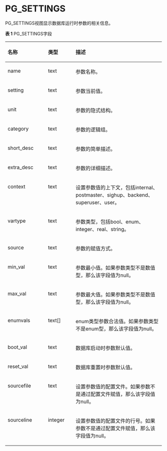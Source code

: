 # PG\_SETTINGS<a name="ZH-CN_TOPIC_0289900570"></a>

PG\_SETTINGS视图显示数据库运行时参数的相关信息。

**表 1**  PG\_SETTINGS字段

<a name="zh-cn_topic_0283137472_zh-cn_topic_0237122435_zh-cn_topic_0059777691_tabcd22ead24741749ad488ca4cc27cd4"></a>
<table><thead align="left"><tr id="zh-cn_topic_0283137472_zh-cn_topic_0237122435_zh-cn_topic_0059777691_ra207d58bb8be4b6db35b8fa4a8475b06"><th class="cellrowborder" valign="top" width="25.77%" id="mcps1.2.4.1.1"><p id="zh-cn_topic_0283137472_zh-cn_topic_0237122435_zh-cn_topic_0059777691_a19cb801c0ece41c68aae4e3ba5f5c054"><a name="zh-cn_topic_0283137472_zh-cn_topic_0237122435_zh-cn_topic_0059777691_a19cb801c0ece41c68aae4e3ba5f5c054"></a><a name="zh-cn_topic_0283137472_zh-cn_topic_0237122435_zh-cn_topic_0059777691_a19cb801c0ece41c68aae4e3ba5f5c054"></a>名称</p>
</th>
<th class="cellrowborder" valign="top" width="17.630000000000003%" id="mcps1.2.4.1.2"><p id="zh-cn_topic_0283137472_zh-cn_topic_0237122435_zh-cn_topic_0059777691_af193ac5f3e684f16b86714ea17d0f73b"><a name="zh-cn_topic_0283137472_zh-cn_topic_0237122435_zh-cn_topic_0059777691_af193ac5f3e684f16b86714ea17d0f73b"></a><a name="zh-cn_topic_0283137472_zh-cn_topic_0237122435_zh-cn_topic_0059777691_af193ac5f3e684f16b86714ea17d0f73b"></a>类型</p>
</th>
<th class="cellrowborder" valign="top" width="56.599999999999994%" id="mcps1.2.4.1.3"><p id="zh-cn_topic_0283137472_zh-cn_topic_0237122435_zh-cn_topic_0059777691_ae1ac3a7a12634b099d9152e0c9cf1147"><a name="zh-cn_topic_0283137472_zh-cn_topic_0237122435_zh-cn_topic_0059777691_ae1ac3a7a12634b099d9152e0c9cf1147"></a><a name="zh-cn_topic_0283137472_zh-cn_topic_0237122435_zh-cn_topic_0059777691_ae1ac3a7a12634b099d9152e0c9cf1147"></a>描述</p>
</th>
</tr>
</thead>
<tbody><tr id="zh-cn_topic_0283137472_zh-cn_topic_0237122435_zh-cn_topic_0059777691_r6cb484efffbe4aed87cfa5e0789f418f"><td class="cellrowborder" valign="top" width="25.77%" headers="mcps1.2.4.1.1 "><p id="zh-cn_topic_0283137472_zh-cn_topic_0237122435_zh-cn_topic_0059777691_a067391ba0bcf4e37825698da91b9bdc3"><a name="zh-cn_topic_0283137472_zh-cn_topic_0237122435_zh-cn_topic_0059777691_a067391ba0bcf4e37825698da91b9bdc3"></a><a name="zh-cn_topic_0283137472_zh-cn_topic_0237122435_zh-cn_topic_0059777691_a067391ba0bcf4e37825698da91b9bdc3"></a>name</p>
</td>
<td class="cellrowborder" valign="top" width="17.630000000000003%" headers="mcps1.2.4.1.2 "><p id="zh-cn_topic_0283137472_zh-cn_topic_0237122435_zh-cn_topic_0059777691_a26b3466eaeef46689a129e173d315209"><a name="zh-cn_topic_0283137472_zh-cn_topic_0237122435_zh-cn_topic_0059777691_a26b3466eaeef46689a129e173d315209"></a><a name="zh-cn_topic_0283137472_zh-cn_topic_0237122435_zh-cn_topic_0059777691_a26b3466eaeef46689a129e173d315209"></a>text</p>
</td>
<td class="cellrowborder" valign="top" width="56.599999999999994%" headers="mcps1.2.4.1.3 "><p id="zh-cn_topic_0283137472_zh-cn_topic_0237122435_zh-cn_topic_0059777691_a67ddef054340450dbdc06803c4bd19f5"><a name="zh-cn_topic_0283137472_zh-cn_topic_0237122435_zh-cn_topic_0059777691_a67ddef054340450dbdc06803c4bd19f5"></a><a name="zh-cn_topic_0283137472_zh-cn_topic_0237122435_zh-cn_topic_0059777691_a67ddef054340450dbdc06803c4bd19f5"></a>参数名称。</p>
</td>
</tr>
<tr id="zh-cn_topic_0283137472_zh-cn_topic_0237122435_zh-cn_topic_0059777691_r2f51590eb4dc4f4da3261daaed3305b5"><td class="cellrowborder" valign="top" width="25.77%" headers="mcps1.2.4.1.1 "><p id="zh-cn_topic_0283137472_zh-cn_topic_0237122435_zh-cn_topic_0059777691_a1251acc4ed17434da44337fcd8bf2ea6"><a name="zh-cn_topic_0283137472_zh-cn_topic_0237122435_zh-cn_topic_0059777691_a1251acc4ed17434da44337fcd8bf2ea6"></a><a name="zh-cn_topic_0283137472_zh-cn_topic_0237122435_zh-cn_topic_0059777691_a1251acc4ed17434da44337fcd8bf2ea6"></a>setting</p>
</td>
<td class="cellrowborder" valign="top" width="17.630000000000003%" headers="mcps1.2.4.1.2 "><p id="zh-cn_topic_0283137472_zh-cn_topic_0237122435_zh-cn_topic_0059777691_a2374ec46f89e4c59a5d2c490d9edf9c4"><a name="zh-cn_topic_0283137472_zh-cn_topic_0237122435_zh-cn_topic_0059777691_a2374ec46f89e4c59a5d2c490d9edf9c4"></a><a name="zh-cn_topic_0283137472_zh-cn_topic_0237122435_zh-cn_topic_0059777691_a2374ec46f89e4c59a5d2c490d9edf9c4"></a>text</p>
</td>
<td class="cellrowborder" valign="top" width="56.599999999999994%" headers="mcps1.2.4.1.3 "><p id="zh-cn_topic_0283137472_zh-cn_topic_0237122435_zh-cn_topic_0059777691_aca571d6cb9304fbc9179538131bc9e14"><a name="zh-cn_topic_0283137472_zh-cn_topic_0237122435_zh-cn_topic_0059777691_aca571d6cb9304fbc9179538131bc9e14"></a><a name="zh-cn_topic_0283137472_zh-cn_topic_0237122435_zh-cn_topic_0059777691_aca571d6cb9304fbc9179538131bc9e14"></a>参数当前值。</p>
</td>
</tr>
<tr id="zh-cn_topic_0283137472_zh-cn_topic_0237122435_zh-cn_topic_0059777691_r6a87167fbeaa4605a284a054f6432281"><td class="cellrowborder" valign="top" width="25.77%" headers="mcps1.2.4.1.1 "><p id="zh-cn_topic_0283137472_zh-cn_topic_0237122435_zh-cn_topic_0059777691_a383ce9c2abcb4d1e95ffec7add270e37"><a name="zh-cn_topic_0283137472_zh-cn_topic_0237122435_zh-cn_topic_0059777691_a383ce9c2abcb4d1e95ffec7add270e37"></a><a name="zh-cn_topic_0283137472_zh-cn_topic_0237122435_zh-cn_topic_0059777691_a383ce9c2abcb4d1e95ffec7add270e37"></a>unit</p>
</td>
<td class="cellrowborder" valign="top" width="17.630000000000003%" headers="mcps1.2.4.1.2 "><p id="zh-cn_topic_0283137472_zh-cn_topic_0237122435_zh-cn_topic_0059777691_a6125979d007f499493e775773e5a7dfe"><a name="zh-cn_topic_0283137472_zh-cn_topic_0237122435_zh-cn_topic_0059777691_a6125979d007f499493e775773e5a7dfe"></a><a name="zh-cn_topic_0283137472_zh-cn_topic_0237122435_zh-cn_topic_0059777691_a6125979d007f499493e775773e5a7dfe"></a>text</p>
</td>
<td class="cellrowborder" valign="top" width="56.599999999999994%" headers="mcps1.2.4.1.3 "><p id="zh-cn_topic_0283137472_zh-cn_topic_0237122435_zh-cn_topic_0059777691_a1fc53cd5fd374a90a55fc23a401349b9"><a name="zh-cn_topic_0283137472_zh-cn_topic_0237122435_zh-cn_topic_0059777691_a1fc53cd5fd374a90a55fc23a401349b9"></a><a name="zh-cn_topic_0283137472_zh-cn_topic_0237122435_zh-cn_topic_0059777691_a1fc53cd5fd374a90a55fc23a401349b9"></a>参数的隐式结构。</p>
</td>
</tr>
<tr id="zh-cn_topic_0283137472_zh-cn_topic_0237122435_zh-cn_topic_0059777691_rb6cb2b4ce17b468fa824b929aa965d73"><td class="cellrowborder" valign="top" width="25.77%" headers="mcps1.2.4.1.1 "><p id="zh-cn_topic_0283137472_zh-cn_topic_0237122435_zh-cn_topic_0059777691_a532dd04b189b40bdaddd235816c738af"><a name="zh-cn_topic_0283137472_zh-cn_topic_0237122435_zh-cn_topic_0059777691_a532dd04b189b40bdaddd235816c738af"></a><a name="zh-cn_topic_0283137472_zh-cn_topic_0237122435_zh-cn_topic_0059777691_a532dd04b189b40bdaddd235816c738af"></a>category</p>
</td>
<td class="cellrowborder" valign="top" width="17.630000000000003%" headers="mcps1.2.4.1.2 "><p id="zh-cn_topic_0283137472_zh-cn_topic_0237122435_zh-cn_topic_0059777691_a51a34450dcd843d9992e337691f11992"><a name="zh-cn_topic_0283137472_zh-cn_topic_0237122435_zh-cn_topic_0059777691_a51a34450dcd843d9992e337691f11992"></a><a name="zh-cn_topic_0283137472_zh-cn_topic_0237122435_zh-cn_topic_0059777691_a51a34450dcd843d9992e337691f11992"></a>text</p>
</td>
<td class="cellrowborder" valign="top" width="56.599999999999994%" headers="mcps1.2.4.1.3 "><p id="zh-cn_topic_0283137472_zh-cn_topic_0237122435_zh-cn_topic_0059777691_ae74004a1993c4da082d399c98cd448c7"><a name="zh-cn_topic_0283137472_zh-cn_topic_0237122435_zh-cn_topic_0059777691_ae74004a1993c4da082d399c98cd448c7"></a><a name="zh-cn_topic_0283137472_zh-cn_topic_0237122435_zh-cn_topic_0059777691_ae74004a1993c4da082d399c98cd448c7"></a>参数的逻辑组。</p>
</td>
</tr>
<tr id="zh-cn_topic_0283137472_zh-cn_topic_0237122435_zh-cn_topic_0059777691_r3f975bb668dd4164bd48fa98d0273289"><td class="cellrowborder" valign="top" width="25.77%" headers="mcps1.2.4.1.1 "><p id="zh-cn_topic_0283137472_zh-cn_topic_0237122435_zh-cn_topic_0059777691_ac0f8992c911a492aa628a67d9ad80e2e"><a name="zh-cn_topic_0283137472_zh-cn_topic_0237122435_zh-cn_topic_0059777691_ac0f8992c911a492aa628a67d9ad80e2e"></a><a name="zh-cn_topic_0283137472_zh-cn_topic_0237122435_zh-cn_topic_0059777691_ac0f8992c911a492aa628a67d9ad80e2e"></a>short_desc</p>
</td>
<td class="cellrowborder" valign="top" width="17.630000000000003%" headers="mcps1.2.4.1.2 "><p id="zh-cn_topic_0283137472_zh-cn_topic_0237122435_zh-cn_topic_0059777691_afdf996d40b2f44ae887ad93fdd973440"><a name="zh-cn_topic_0283137472_zh-cn_topic_0237122435_zh-cn_topic_0059777691_afdf996d40b2f44ae887ad93fdd973440"></a><a name="zh-cn_topic_0283137472_zh-cn_topic_0237122435_zh-cn_topic_0059777691_afdf996d40b2f44ae887ad93fdd973440"></a>text</p>
</td>
<td class="cellrowborder" valign="top" width="56.599999999999994%" headers="mcps1.2.4.1.3 "><p id="zh-cn_topic_0283137472_zh-cn_topic_0237122435_zh-cn_topic_0059777691_a80075dc30dab4369ad3965c4b05ae213"><a name="zh-cn_topic_0283137472_zh-cn_topic_0237122435_zh-cn_topic_0059777691_a80075dc30dab4369ad3965c4b05ae213"></a><a name="zh-cn_topic_0283137472_zh-cn_topic_0237122435_zh-cn_topic_0059777691_a80075dc30dab4369ad3965c4b05ae213"></a>参数的简单描述。</p>
</td>
</tr>
<tr id="zh-cn_topic_0283137472_zh-cn_topic_0237122435_zh-cn_topic_0059777691_rb746ce50114e40a191bc08f747e269fb"><td class="cellrowborder" valign="top" width="25.77%" headers="mcps1.2.4.1.1 "><p id="zh-cn_topic_0283137472_zh-cn_topic_0237122435_zh-cn_topic_0059777691_ac0be1c700a6d4d78b62cdce670627c41"><a name="zh-cn_topic_0283137472_zh-cn_topic_0237122435_zh-cn_topic_0059777691_ac0be1c700a6d4d78b62cdce670627c41"></a><a name="zh-cn_topic_0283137472_zh-cn_topic_0237122435_zh-cn_topic_0059777691_ac0be1c700a6d4d78b62cdce670627c41"></a>extra_desc</p>
</td>
<td class="cellrowborder" valign="top" width="17.630000000000003%" headers="mcps1.2.4.1.2 "><p id="zh-cn_topic_0283137472_zh-cn_topic_0237122435_zh-cn_topic_0059777691_a78d1104531e744c3a343b847cab5904b"><a name="zh-cn_topic_0283137472_zh-cn_topic_0237122435_zh-cn_topic_0059777691_a78d1104531e744c3a343b847cab5904b"></a><a name="zh-cn_topic_0283137472_zh-cn_topic_0237122435_zh-cn_topic_0059777691_a78d1104531e744c3a343b847cab5904b"></a>text</p>
</td>
<td class="cellrowborder" valign="top" width="56.599999999999994%" headers="mcps1.2.4.1.3 "><p id="zh-cn_topic_0283137472_zh-cn_topic_0237122435_zh-cn_topic_0059777691_a58f08726ae1649fca2f6418d596609ca"><a name="zh-cn_topic_0283137472_zh-cn_topic_0237122435_zh-cn_topic_0059777691_a58f08726ae1649fca2f6418d596609ca"></a><a name="zh-cn_topic_0283137472_zh-cn_topic_0237122435_zh-cn_topic_0059777691_a58f08726ae1649fca2f6418d596609ca"></a>参数的详细描述。</p>
</td>
</tr>
<tr id="zh-cn_topic_0283137472_zh-cn_topic_0237122435_zh-cn_topic_0059777691_rc0580d0d97b84e9489cc8b14d8f55e7a"><td class="cellrowborder" valign="top" width="25.77%" headers="mcps1.2.4.1.1 "><p id="zh-cn_topic_0283137472_zh-cn_topic_0237122435_zh-cn_topic_0059777691_a9092f90cc22b4063903231a62fe16337"><a name="zh-cn_topic_0283137472_zh-cn_topic_0237122435_zh-cn_topic_0059777691_a9092f90cc22b4063903231a62fe16337"></a><a name="zh-cn_topic_0283137472_zh-cn_topic_0237122435_zh-cn_topic_0059777691_a9092f90cc22b4063903231a62fe16337"></a>context</p>
</td>
<td class="cellrowborder" valign="top" width="17.630000000000003%" headers="mcps1.2.4.1.2 "><p id="zh-cn_topic_0283137472_zh-cn_topic_0237122435_zh-cn_topic_0059777691_a86b241db324f45809633c1fcb6246e42"><a name="zh-cn_topic_0283137472_zh-cn_topic_0237122435_zh-cn_topic_0059777691_a86b241db324f45809633c1fcb6246e42"></a><a name="zh-cn_topic_0283137472_zh-cn_topic_0237122435_zh-cn_topic_0059777691_a86b241db324f45809633c1fcb6246e42"></a>text</p>
</td>
<td class="cellrowborder" valign="top" width="56.599999999999994%" headers="mcps1.2.4.1.3 "><p id="zh-cn_topic_0283137472_zh-cn_topic_0237122435_zh-cn_topic_0059777691_a3189deb53c6b4c07975cec61e9f7b9a0"><a name="zh-cn_topic_0283137472_zh-cn_topic_0237122435_zh-cn_topic_0059777691_a3189deb53c6b4c07975cec61e9f7b9a0"></a><a name="zh-cn_topic_0283137472_zh-cn_topic_0237122435_zh-cn_topic_0059777691_a3189deb53c6b4c07975cec61e9f7b9a0"></a>设置参数值的上下文，包括internal、postmaster、sighup、backend、superuser、user。</p>
</td>
</tr>
<tr id="zh-cn_topic_0283137472_zh-cn_topic_0237122435_zh-cn_topic_0059777691_rf169bdbd88a04fa289fa250aa891e1ac"><td class="cellrowborder" valign="top" width="25.77%" headers="mcps1.2.4.1.1 "><p id="zh-cn_topic_0283137472_zh-cn_topic_0237122435_zh-cn_topic_0059777691_a673950b35e654897980116b82f3aa206"><a name="zh-cn_topic_0283137472_zh-cn_topic_0237122435_zh-cn_topic_0059777691_a673950b35e654897980116b82f3aa206"></a><a name="zh-cn_topic_0283137472_zh-cn_topic_0237122435_zh-cn_topic_0059777691_a673950b35e654897980116b82f3aa206"></a>vartype</p>
</td>
<td class="cellrowborder" valign="top" width="17.630000000000003%" headers="mcps1.2.4.1.2 "><p id="zh-cn_topic_0283137472_zh-cn_topic_0237122435_zh-cn_topic_0059777691_a5a51da5bda3d4e139803735ff946b69d"><a name="zh-cn_topic_0283137472_zh-cn_topic_0237122435_zh-cn_topic_0059777691_a5a51da5bda3d4e139803735ff946b69d"></a><a name="zh-cn_topic_0283137472_zh-cn_topic_0237122435_zh-cn_topic_0059777691_a5a51da5bda3d4e139803735ff946b69d"></a>text</p>
</td>
<td class="cellrowborder" valign="top" width="56.599999999999994%" headers="mcps1.2.4.1.3 "><p id="zh-cn_topic_0283137472_zh-cn_topic_0237122435_zh-cn_topic_0059777691_ae49333d102244d088539a1df1f07c47f"><a name="zh-cn_topic_0283137472_zh-cn_topic_0237122435_zh-cn_topic_0059777691_ae49333d102244d088539a1df1f07c47f"></a><a name="zh-cn_topic_0283137472_zh-cn_topic_0237122435_zh-cn_topic_0059777691_ae49333d102244d088539a1df1f07c47f"></a>参数类型，包括bool、enum、integer、real、string。</p>
</td>
</tr>
<tr id="zh-cn_topic_0283137472_zh-cn_topic_0237122435_zh-cn_topic_0059777691_r30fb0d86edea495c90bb1e0520c9ebac"><td class="cellrowborder" valign="top" width="25.77%" headers="mcps1.2.4.1.1 "><p id="zh-cn_topic_0283137472_zh-cn_topic_0237122435_zh-cn_topic_0059777691_a826ba92aecd24f43ac39025e7218541d"><a name="zh-cn_topic_0283137472_zh-cn_topic_0237122435_zh-cn_topic_0059777691_a826ba92aecd24f43ac39025e7218541d"></a><a name="zh-cn_topic_0283137472_zh-cn_topic_0237122435_zh-cn_topic_0059777691_a826ba92aecd24f43ac39025e7218541d"></a>source</p>
</td>
<td class="cellrowborder" valign="top" width="17.630000000000003%" headers="mcps1.2.4.1.2 "><p id="zh-cn_topic_0283137472_zh-cn_topic_0237122435_zh-cn_topic_0059777691_a6648d05e20954e239379972062fbe2a0"><a name="zh-cn_topic_0283137472_zh-cn_topic_0237122435_zh-cn_topic_0059777691_a6648d05e20954e239379972062fbe2a0"></a><a name="zh-cn_topic_0283137472_zh-cn_topic_0237122435_zh-cn_topic_0059777691_a6648d05e20954e239379972062fbe2a0"></a>text</p>
</td>
<td class="cellrowborder" valign="top" width="56.599999999999994%" headers="mcps1.2.4.1.3 "><p id="zh-cn_topic_0283137472_zh-cn_topic_0237122435_zh-cn_topic_0059777691_a8d1d9694cdae4ebe82da637bed8646a4"><a name="zh-cn_topic_0283137472_zh-cn_topic_0237122435_zh-cn_topic_0059777691_a8d1d9694cdae4ebe82da637bed8646a4"></a><a name="zh-cn_topic_0283137472_zh-cn_topic_0237122435_zh-cn_topic_0059777691_a8d1d9694cdae4ebe82da637bed8646a4"></a>参数的赋值方式。</p>
</td>
</tr>
<tr id="zh-cn_topic_0283137472_zh-cn_topic_0237122435_zh-cn_topic_0059777691_r36fc68bed7ea4cd4a5ed0f8f8674d532"><td class="cellrowborder" valign="top" width="25.77%" headers="mcps1.2.4.1.1 "><p id="zh-cn_topic_0283137472_zh-cn_topic_0237122435_zh-cn_topic_0059777691_a7e44726bca744ca2b133f86113568a2d"><a name="zh-cn_topic_0283137472_zh-cn_topic_0237122435_zh-cn_topic_0059777691_a7e44726bca744ca2b133f86113568a2d"></a><a name="zh-cn_topic_0283137472_zh-cn_topic_0237122435_zh-cn_topic_0059777691_a7e44726bca744ca2b133f86113568a2d"></a>min_val</p>
</td>
<td class="cellrowborder" valign="top" width="17.630000000000003%" headers="mcps1.2.4.1.2 "><p id="zh-cn_topic_0283137472_zh-cn_topic_0237122435_zh-cn_topic_0059777691_a8ccdb8541db54aada537187560f553a1"><a name="zh-cn_topic_0283137472_zh-cn_topic_0237122435_zh-cn_topic_0059777691_a8ccdb8541db54aada537187560f553a1"></a><a name="zh-cn_topic_0283137472_zh-cn_topic_0237122435_zh-cn_topic_0059777691_a8ccdb8541db54aada537187560f553a1"></a>text</p>
</td>
<td class="cellrowborder" valign="top" width="56.599999999999994%" headers="mcps1.2.4.1.3 "><p id="zh-cn_topic_0283137472_zh-cn_topic_0237122435_zh-cn_topic_0059777691_a78ccd4a2834d4786b9c4cdd4808cc2fa"><a name="zh-cn_topic_0283137472_zh-cn_topic_0237122435_zh-cn_topic_0059777691_a78ccd4a2834d4786b9c4cdd4808cc2fa"></a><a name="zh-cn_topic_0283137472_zh-cn_topic_0237122435_zh-cn_topic_0059777691_a78ccd4a2834d4786b9c4cdd4808cc2fa"></a>参数最小值。如果参数类型不是数值型，那么该字段值为null。</p>
</td>
</tr>
<tr id="zh-cn_topic_0283137472_zh-cn_topic_0237122435_zh-cn_topic_0059777691_re10dcd2985724a429d630b01c38d30fc"><td class="cellrowborder" valign="top" width="25.77%" headers="mcps1.2.4.1.1 "><p id="zh-cn_topic_0283137472_zh-cn_topic_0237122435_zh-cn_topic_0059777691_ae9778da8e3b3406ea53a296f23c32009"><a name="zh-cn_topic_0283137472_zh-cn_topic_0237122435_zh-cn_topic_0059777691_ae9778da8e3b3406ea53a296f23c32009"></a><a name="zh-cn_topic_0283137472_zh-cn_topic_0237122435_zh-cn_topic_0059777691_ae9778da8e3b3406ea53a296f23c32009"></a>max_val</p>
</td>
<td class="cellrowborder" valign="top" width="17.630000000000003%" headers="mcps1.2.4.1.2 "><p id="zh-cn_topic_0283137472_zh-cn_topic_0237122435_zh-cn_topic_0059777691_a01dbe48fd1614df98dbff7fcce4b06a4"><a name="zh-cn_topic_0283137472_zh-cn_topic_0237122435_zh-cn_topic_0059777691_a01dbe48fd1614df98dbff7fcce4b06a4"></a><a name="zh-cn_topic_0283137472_zh-cn_topic_0237122435_zh-cn_topic_0059777691_a01dbe48fd1614df98dbff7fcce4b06a4"></a>text</p>
</td>
<td class="cellrowborder" valign="top" width="56.599999999999994%" headers="mcps1.2.4.1.3 "><p id="zh-cn_topic_0283137472_zh-cn_topic_0237122435_zh-cn_topic_0059777691_a33afe69adf1b4b5cbd2d1cfa2de0ee2b"><a name="zh-cn_topic_0283137472_zh-cn_topic_0237122435_zh-cn_topic_0059777691_a33afe69adf1b4b5cbd2d1cfa2de0ee2b"></a><a name="zh-cn_topic_0283137472_zh-cn_topic_0237122435_zh-cn_topic_0059777691_a33afe69adf1b4b5cbd2d1cfa2de0ee2b"></a>参数最大值。如果参数类型不是数值型，那么该字段值为null。</p>
</td>
</tr>
<tr id="zh-cn_topic_0283137472_zh-cn_topic_0237122435_zh-cn_topic_0059777691_r677749a04b1b4a86a8068e58fb2e01a4"><td class="cellrowborder" valign="top" width="25.77%" headers="mcps1.2.4.1.1 "><p id="zh-cn_topic_0283137472_zh-cn_topic_0237122435_zh-cn_topic_0059777691_a0b2ed6db8b6b4f55b8b18c25a94444e4"><a name="zh-cn_topic_0283137472_zh-cn_topic_0237122435_zh-cn_topic_0059777691_a0b2ed6db8b6b4f55b8b18c25a94444e4"></a><a name="zh-cn_topic_0283137472_zh-cn_topic_0237122435_zh-cn_topic_0059777691_a0b2ed6db8b6b4f55b8b18c25a94444e4"></a>enumvals</p>
</td>
<td class="cellrowborder" valign="top" width="17.630000000000003%" headers="mcps1.2.4.1.2 "><p id="zh-cn_topic_0283137472_zh-cn_topic_0237122435_zh-cn_topic_0059777691_a4b56f19eb1b54dc8b87348025e78ae56"><a name="zh-cn_topic_0283137472_zh-cn_topic_0237122435_zh-cn_topic_0059777691_a4b56f19eb1b54dc8b87348025e78ae56"></a><a name="zh-cn_topic_0283137472_zh-cn_topic_0237122435_zh-cn_topic_0059777691_a4b56f19eb1b54dc8b87348025e78ae56"></a>text[]</p>
</td>
<td class="cellrowborder" valign="top" width="56.599999999999994%" headers="mcps1.2.4.1.3 "><p id="zh-cn_topic_0283137472_zh-cn_topic_0237122435_zh-cn_topic_0059777691_ae756a3c6499b4072be0cf69ea562aefe"><a name="zh-cn_topic_0283137472_zh-cn_topic_0237122435_zh-cn_topic_0059777691_ae756a3c6499b4072be0cf69ea562aefe"></a><a name="zh-cn_topic_0283137472_zh-cn_topic_0237122435_zh-cn_topic_0059777691_ae756a3c6499b4072be0cf69ea562aefe"></a>enum类型参数合法值。如果参数类型不是enum型，那么该字段值为null。</p>
</td>
</tr>
<tr id="zh-cn_topic_0283137472_zh-cn_topic_0237122435_zh-cn_topic_0059777691_ra2fe8cc2d3b04d82a169c4aafdf575ac"><td class="cellrowborder" valign="top" width="25.77%" headers="mcps1.2.4.1.1 "><p id="zh-cn_topic_0283137472_zh-cn_topic_0237122435_zh-cn_topic_0059777691_a1df2bced2ed5408ba40bae6d49964a09"><a name="zh-cn_topic_0283137472_zh-cn_topic_0237122435_zh-cn_topic_0059777691_a1df2bced2ed5408ba40bae6d49964a09"></a><a name="zh-cn_topic_0283137472_zh-cn_topic_0237122435_zh-cn_topic_0059777691_a1df2bced2ed5408ba40bae6d49964a09"></a>boot_val</p>
</td>
<td class="cellrowborder" valign="top" width="17.630000000000003%" headers="mcps1.2.4.1.2 "><p id="zh-cn_topic_0283137472_zh-cn_topic_0237122435_zh-cn_topic_0059777691_a23e5ba35d225461ca8fada693e8f4701"><a name="zh-cn_topic_0283137472_zh-cn_topic_0237122435_zh-cn_topic_0059777691_a23e5ba35d225461ca8fada693e8f4701"></a><a name="zh-cn_topic_0283137472_zh-cn_topic_0237122435_zh-cn_topic_0059777691_a23e5ba35d225461ca8fada693e8f4701"></a>text</p>
</td>
<td class="cellrowborder" valign="top" width="56.599999999999994%" headers="mcps1.2.4.1.3 "><p id="zh-cn_topic_0283137472_zh-cn_topic_0237122435_zh-cn_topic_0059777691_ad54af0cfb957439392e12849854aa037"><a name="zh-cn_topic_0283137472_zh-cn_topic_0237122435_zh-cn_topic_0059777691_ad54af0cfb957439392e12849854aa037"></a><a name="zh-cn_topic_0283137472_zh-cn_topic_0237122435_zh-cn_topic_0059777691_ad54af0cfb957439392e12849854aa037"></a>数据库启动时参数默认值。</p>
</td>
</tr>
<tr id="zh-cn_topic_0283137472_zh-cn_topic_0237122435_zh-cn_topic_0059777691_re71bf8b815a248b7af8146449f016ee1"><td class="cellrowborder" valign="top" width="25.77%" headers="mcps1.2.4.1.1 "><p id="zh-cn_topic_0283137472_zh-cn_topic_0237122435_zh-cn_topic_0059777691_aea41f579aa384992a641ab7df87ae7f8"><a name="zh-cn_topic_0283137472_zh-cn_topic_0237122435_zh-cn_topic_0059777691_aea41f579aa384992a641ab7df87ae7f8"></a><a name="zh-cn_topic_0283137472_zh-cn_topic_0237122435_zh-cn_topic_0059777691_aea41f579aa384992a641ab7df87ae7f8"></a>reset_val</p>
</td>
<td class="cellrowborder" valign="top" width="17.630000000000003%" headers="mcps1.2.4.1.2 "><p id="zh-cn_topic_0283137472_zh-cn_topic_0237122435_zh-cn_topic_0059777691_ad017c7d1b67e4c91a7c9c38306e88113"><a name="zh-cn_topic_0283137472_zh-cn_topic_0237122435_zh-cn_topic_0059777691_ad017c7d1b67e4c91a7c9c38306e88113"></a><a name="zh-cn_topic_0283137472_zh-cn_topic_0237122435_zh-cn_topic_0059777691_ad017c7d1b67e4c91a7c9c38306e88113"></a>text</p>
</td>
<td class="cellrowborder" valign="top" width="56.599999999999994%" headers="mcps1.2.4.1.3 "><p id="zh-cn_topic_0283137472_zh-cn_topic_0237122435_zh-cn_topic_0059777691_a8577b956a07d43a2b5077cd05d182ed8"><a name="zh-cn_topic_0283137472_zh-cn_topic_0237122435_zh-cn_topic_0059777691_a8577b956a07d43a2b5077cd05d182ed8"></a><a name="zh-cn_topic_0283137472_zh-cn_topic_0237122435_zh-cn_topic_0059777691_a8577b956a07d43a2b5077cd05d182ed8"></a>数据库重置时参数默认值。</p>
</td>
</tr>
<tr id="zh-cn_topic_0283137472_zh-cn_topic_0237122435_zh-cn_topic_0059777691_r292b4a21b87e4d8087b93a8af9700950"><td class="cellrowborder" valign="top" width="25.77%" headers="mcps1.2.4.1.1 "><p id="zh-cn_topic_0283137472_zh-cn_topic_0237122435_zh-cn_topic_0059777691_ab23c8f1b1b7c4918bac615d129f49540"><a name="zh-cn_topic_0283137472_zh-cn_topic_0237122435_zh-cn_topic_0059777691_ab23c8f1b1b7c4918bac615d129f49540"></a><a name="zh-cn_topic_0283137472_zh-cn_topic_0237122435_zh-cn_topic_0059777691_ab23c8f1b1b7c4918bac615d129f49540"></a>sourcefile</p>
</td>
<td class="cellrowborder" valign="top" width="17.630000000000003%" headers="mcps1.2.4.1.2 "><p id="zh-cn_topic_0283137472_zh-cn_topic_0237122435_zh-cn_topic_0059777691_a9ac92d345a9345d094d2a252f8e7f62a"><a name="zh-cn_topic_0283137472_zh-cn_topic_0237122435_zh-cn_topic_0059777691_a9ac92d345a9345d094d2a252f8e7f62a"></a><a name="zh-cn_topic_0283137472_zh-cn_topic_0237122435_zh-cn_topic_0059777691_a9ac92d345a9345d094d2a252f8e7f62a"></a>text</p>
</td>
<td class="cellrowborder" valign="top" width="56.599999999999994%" headers="mcps1.2.4.1.3 "><p id="zh-cn_topic_0283137472_zh-cn_topic_0237122435_zh-cn_topic_0059777691_a90eefb89b1c44b8dafd08dfcaede11df"><a name="zh-cn_topic_0283137472_zh-cn_topic_0237122435_zh-cn_topic_0059777691_a90eefb89b1c44b8dafd08dfcaede11df"></a><a name="zh-cn_topic_0283137472_zh-cn_topic_0237122435_zh-cn_topic_0059777691_a90eefb89b1c44b8dafd08dfcaede11df"></a>设置参数值的配置文件。如果参数不是通过配置文件赋值，那么该字段值为null。</p>
</td>
</tr>
<tr id="zh-cn_topic_0283137472_zh-cn_topic_0237122435_zh-cn_topic_0059777691_ra6ddd0b9cd2c4ebb927d803fe9eaf902"><td class="cellrowborder" valign="top" width="25.77%" headers="mcps1.2.4.1.1 "><p id="zh-cn_topic_0283137472_zh-cn_topic_0237122435_zh-cn_topic_0059777691_a21ee6dcded584c23bed6b19b15ecb879"><a name="zh-cn_topic_0283137472_zh-cn_topic_0237122435_zh-cn_topic_0059777691_a21ee6dcded584c23bed6b19b15ecb879"></a><a name="zh-cn_topic_0283137472_zh-cn_topic_0237122435_zh-cn_topic_0059777691_a21ee6dcded584c23bed6b19b15ecb879"></a>sourceline</p>
</td>
<td class="cellrowborder" valign="top" width="17.630000000000003%" headers="mcps1.2.4.1.2 "><p id="zh-cn_topic_0283137472_zh-cn_topic_0237122435_zh-cn_topic_0059777691_a7b8f416f365c48a39dfd14b10531eb20"><a name="zh-cn_topic_0283137472_zh-cn_topic_0237122435_zh-cn_topic_0059777691_a7b8f416f365c48a39dfd14b10531eb20"></a><a name="zh-cn_topic_0283137472_zh-cn_topic_0237122435_zh-cn_topic_0059777691_a7b8f416f365c48a39dfd14b10531eb20"></a>integer</p>
</td>
<td class="cellrowborder" valign="top" width="56.599999999999994%" headers="mcps1.2.4.1.3 "><p id="zh-cn_topic_0283137472_zh-cn_topic_0237122435_zh-cn_topic_0059777691_a2a58ede1477f41fdb1b1a6c16c03518f"><a name="zh-cn_topic_0283137472_zh-cn_topic_0237122435_zh-cn_topic_0059777691_a2a58ede1477f41fdb1b1a6c16c03518f"></a><a name="zh-cn_topic_0283137472_zh-cn_topic_0237122435_zh-cn_topic_0059777691_a2a58ede1477f41fdb1b1a6c16c03518f"></a>设置参数值的配置文件的行号。如果参数不是通过配置文件赋值，那么该字段值为null。</p>
</td>
</tr>
</tbody>
</table>

